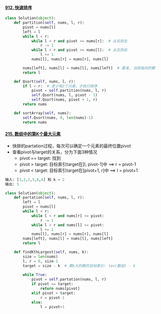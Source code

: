 #### [912. 快速排序](https://leetcode-cn.com/problems/sort-an-array/)

```python
class Solution(object):
    def partition(self, nums, l, r):
        pivot = nums[l]
        left = l
        while l < r:
            while l < r and pivot <= nums[r]:  # 从右到左
                r -= 1
            while l < r and pivot >= nums[l]:  # 从左到右
                l += 1
            nums[l], nums[r] = nums[r], nums[l]

        nums[left], nums[l] = nums[l], nums[left]  # 基准, 当前指向的数
        return l

    def Qsort(self, nums, l, r):
        if l < r:  # 至少有2个元素，才执行排序
            pivot = self.partition(nums, l, r)
            self.Qsort(nums, l, pivot - 1)
            self.Qsort(nums, pivot + 1, r)
        return nums

    def sortArray(self, nums):
        self.Qsort(nums, 0, len(nums)-1)
        return nums
```

#### [215. 数组中的第K个最大元素](https://leetcode-cn.com/problems/kth-largest-element-in-an-array/)

- 快排的partation过程，每次可以确定一个元素的最终位置pivot
- 查看pivot与target的关系，分为下面3种情况
  - pivot == target: 找到
  - pivot > target: 目标索引target在[l, pivot-1]中 ==> r = pivot-1
  - pivot < target: 目标索引target在[pivot+1, r]中 ==> l = pivot+1

```python
输入: [3,2,1,5,6,4] 和 k = 2
输出: 5
```

```python
class Solution(object):
    def partation(self, nums, l, r):
        left = l
        pivot = nums[l]
        while l < r:
            while l < r and nums[r] >= pivot:
                r -= 1
            while l < r and nums[l] <= pivot:
                l += 1
            nums[l], nums[r] = nums[r], nums[l]
        nums[left], nums[l] = nums[l], nums[left]
        return l

    def findKthLargest(self, nums, k):
        size = len(nums)
        l, r = 0, size-1
        target = size - k  # 第k大的数的目标索引: len(数组) - k
        
        while True:
            pivot = self.partation(nums, l, r)
            if pivot == target:
                return nums[pivot]
            elif pivot > target:
                r = pivot-1
            else:
                l = pivot+1
```

